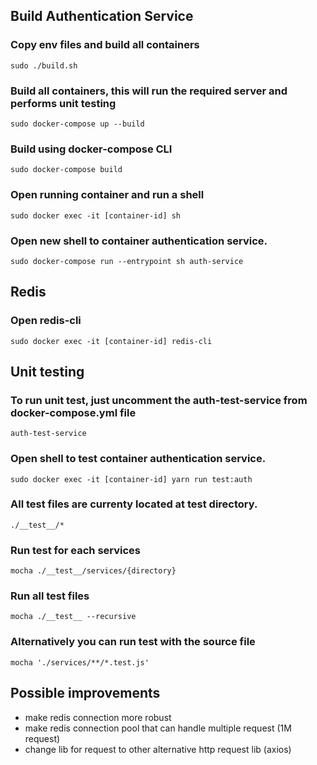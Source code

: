 ## Build Authentication Service
### Copy env files and build all containers
```sudo ./build.sh```
### Build all containers, this will run the required server and performs unit testing
```sudo docker-compose up --build```
### Build using docker-compose CLI
```sudo docker-compose build```
### Open running container and run a shell
```sudo docker exec -it [container-id] sh```
### Open new shell to container authentication service.
```sudo docker-compose run --entrypoint sh auth-service```


## Redis
### Open redis-cli
```sudo docker exec -it [container-id] redis-cli```

## Unit testing
### To run unit test, just uncomment the auth-test-service from docker-compose.yml file
```auth-test-service```

### Open shell to test container authentication service.
```sudo docker exec -it [container-id] yarn run test:auth```

### All test files are currenty located at __test__ directory.
```./__test__/*```
### Run test for each services
```mocha ./__test__/services/{directory}```
### Run all test files
```mocha ./__test__ --recursive```
### Alternatively you can run test with the source file
```mocha './services/**/*.test.js'```

## Possible improvements
- make redis connection more robust
- make redis connection pool that can handle multiple request (1M request)
- change lib for request to other alternative http request lib (axios)
